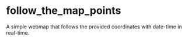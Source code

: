 # follow_the_map_points
A simple webmap that follows the provided coordinates with date-time in real-time. 

